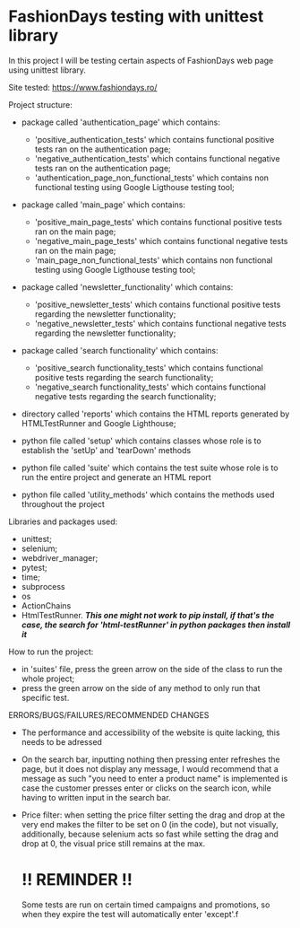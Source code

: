 # FashionDays testing with unittest library

In this project I will be testing certain aspects of FashionDays web page using unittest library.

Site tested: https://www.fashiondays.ro/

Project structure:
- package called 'authentication_page' which contains:
    -  'positive_authentication_tests' which contains functional positive tests ran on the authentication page;
    -  'negative_authentication_tests' which contains functional negative tests ran on the authentication page;
    -  'authentication_page_non_functional_tests' which contains non functional testing using Google Ligthouse testing tool;
  
- package called 'main_page' which contains:
    -  'positive_main_page_tests' which contains functional positive tests ran on the main page;
    -  'negative_main_page_tests' which contains functional negative tests ran on the main page;
    -  'main_page_non_functional_tests' which contains non functional testing using Google Ligthouse testing tool;
 
- package called 'newsletter_functionality' which contains:
    -  'positive_newsletter_tests' which contains functional positive tests regarding the newsletter functionality;
    -  'negative_newsletter_tests' which contains functional negative tests regarding the newsletter functionality;

- package called 'search functionality' which contains:
    -  'positive_search functionality_tests' which contains functional positive tests regarding the search functionality;
    -  'negative_search functionality_tests' which contains functional negative tests regarding the search functionality;
 
- directory called 'reports' which contains the HTML reports generated by HTMLTestRunner and Google Lighthouse;
- python file called 'setup' which contains classes whose role is to establish the 'setUp' and 'tearDown' methods
- python file called 'suite' which contains the test suite whose role is to run the entire project and generate an HTML report
- python file called 'utility_methods' which contains the methods used throughout the project

Libraries and packages used:
- unittest;
- selenium;
- webdriver_manager;
- pytest;
- time;
- subprocess
- os
- ActionChains
- HtmlTestRunner. ***This one might not work to pip install, if that's the case, the search for 'html-testRunner' in python packages then install it***

How to run the project:
- in 'suites' file, press the green arrow on the side of the class to run the whole project;
- press the green arrow on the side of any method to only run that specific test.


ERRORS/BUGS/FAILURES/RECOMMENDED CHANGES
- The performance and accessibility of the website is quite lacking, this needs to be adressed
- On the search bar, inputting nothing then pressing enter refreshes the page, but it does not display any message, I would recommend that a message as such "you need to enter a product name" is implemented is case the customer presses enter or clicks on the search icon, while having to written input in the search bar.
- Price filter: when setting the price filter setting the drag and drop at the very end makes the filter to be set on 0 (in the code), but not visually, additionally, because selenium acts so fast while setting the drag and drop at 0, the visual price still remains at the max.
  
  # !! REMINDER !!
  Some tests are run on certain timed campaigns and promotions, so when they expire the test will automatically enter 'except'.f

